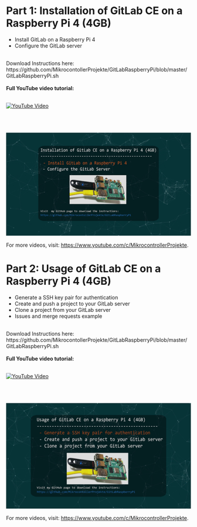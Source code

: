 # Part 1: Installation of GitLab CE on a Raspberry Pi 4 (4GB)
- Install GitLab on a Raspberry Pi 4
- Configure the GitLab server
<br>  
Download Instructions here: https://github.com/MikrocontollerProjekte/GitLabRaspberryPi/blob/master/GitLabRaspberryPi.sh
<br>
<br>
<b>Full YouTube video tutorial:</b>
<br>
<br>

[![YouTube Video](http://img.youtube.com/vi/VVp0buV-wVM/0.jpg)](http://www.youtube.com/watch?v=VVp0buV-wVM "Installation of GitLab CE on a Raspberry Pi 4 (4GB)")


<br>
<br>
<br>
<img src="images/part1.png" width="900">
<br>

For more videos, visit: https://www.youtube.com/c/MikrocontrollerProjekte.



# Part 2: Usage of GitLab CE on a Raspberry Pi 4 (4GB)
- Generate a SSH key pair for authentication
- Create and push a project to your GitLab server
- Clone a project from your GitLab server
- Issues and merge requests example
<br>  
Download Instructions here: https://github.com/MikrocontollerProjekte/GitLabRaspberryPi/blob/master/GitLabRaspberryPi.sh
<br>
<br>
<b>Full YouTube video tutorial:</b>
<br>
<br>

[![YouTube Video](http://img.youtube.com/vi/VVp0buV-wVM/0.jpg)](http://www.youtube.com/watch?v=VVp0buV-wVM "Installation of GitLab CE on a Raspberry Pi 4 (4GB)")


<br>
<br>
<br>
<img src="images/part2.png" width="900">
<br>

For more videos, visit: https://www.youtube.com/c/MikrocontrollerProjekte.
